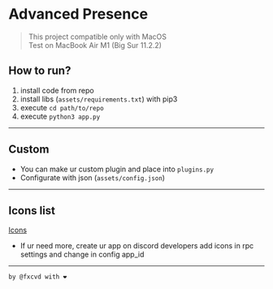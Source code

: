 # Advanced Presence
> This project compatible only with MacOS  
> Test on MacBook Air M1 (Big Sur 11.2.2)

## How to run?
1. install code from repo
2. install libs (```assets/requirements.txt```) with pip3
3. execute ```cd path/to/repo```
3. execute ```python3 app.py```

---

## Custom
- You can make ur custom plugin and place into ```plugins.py```
- Configurate with json (```assets/config.json```)

---
## Icons list
[Icons](https://github.com/fxcvd/AdvancedPresence/blob/master/assets/icons.png)
- If ur need more, create ur app on discord developers add icons in rpc settings and change in config app_id   

---

```by @fxcvd with ❤```